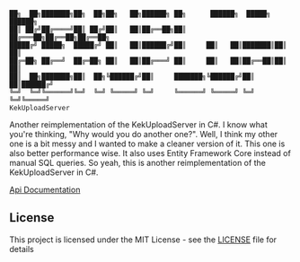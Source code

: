 ```
██╗  ██╗███████╗██╗  ██╗██╗   ██╗██████╗ ██╗      ██████╗  █████╗ ██████╗ 
██║ ██╔╝██╔════╝██║ ██╔╝██║   ██║██╔══██╗██║     ██╔═══██╗██╔══██╗██╔══██╗
█████╔╝ █████╗  █████╔╝ ██║   ██║██████╔╝██║     ██║   ██║███████║██║  ██║
██╔═██╗ ██╔══╝  ██╔═██╗ ██║   ██║██╔═══╝ ██║     ██║   ██║██╔══██║██║  ██║
██║  ██╗███████╗██║  ██╗╚██████╔╝██║     ███████╗╚██████╔╝██║  ██║██████╔╝
╚═╝  ╚═╝╚══════╝╚═╝  ╚═╝ ╚═════╝ ╚═╝     ╚══════╝ ╚═════╝ ╚═╝  ╚═╝╚═════╝ 
KekUploadServer
```
Another reimplementation of the KekUploadServer in C#.
I know what you're thinking, "Why would you do another one?". Well, I think my other one is a bit messy and I wanted to make a cleaner version of it. This one is also better performance wise. It also uses Entity Framework Core instead of manual SQL queries.
So yeah, this is another reimplementation of the KekUploadServer in C#.

[Api Documentation](https://gamepowerx.com/kekupload-server/docs/api/)

## License
This project is licensed under the MIT License - see the [LICENSE](LICENSE) file for details